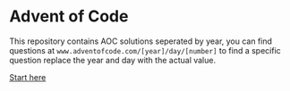 # Advent of Code 
This repository contains AOC solutions seperated by year, you can find questions at `www.adventofcode.com/[year]/day/[number]` to find a specific question replace the year and day with the actual value.

[Start here](https://www.adventofcode.com/2020/day/1)